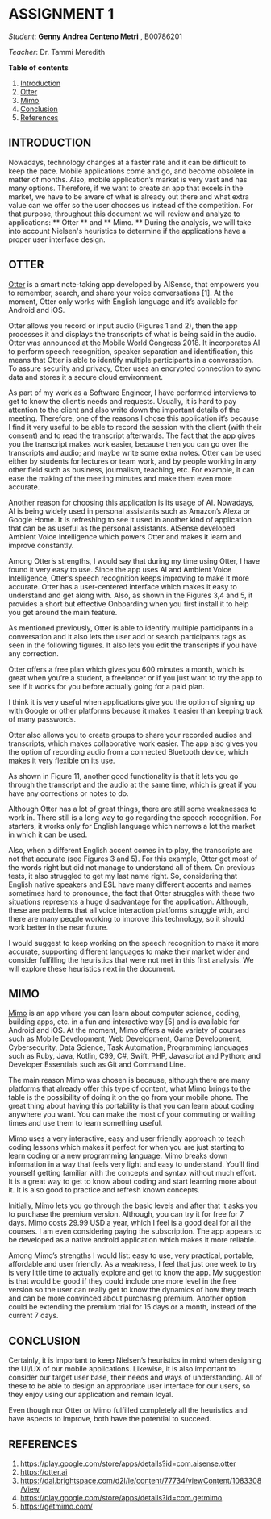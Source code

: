 # ASSIGNMENT 1
_Student_: **Genny Andrea Centeno Metri** , B00786201

_Teacher_: Dr. Tammi Meredith



**Table of contents**
1. [Introduction](#INTRODUCTION)
2. [Otter](#OTTER)
3. [Mimo](#MIMO)
4. [Conclusion](#CONCLUSION)
5. [References](#REFERENCES)




## INTRODUCTION

Nowadays, technology changes at a faster rate and it can be difficult to keep the pace. Mobile applications come and go, and become obsolete in matter of months. Also, mobile application’s market is very vast and has many options. Therefore, if we want to create an app that excels in the market, we have to be aware of what is already out there and what extra value can we offer so the user chooses us instead of the competition.  For that purpose, throughout this document we will review and analyze to applications: ** Otter ** and ** Mimo. ** During the analysis, we will take into account Nielsen's heuristics to determine if the applications have a proper user interface design.

## OTTER

[Otter](https://play.google.com/store/apps/details?id=com.aisense.otter) is a smart note-taking app developed by AISense, that empowers you to remember, search, and share your voice conversations [1]. At the moment, Otter only works with English language and it’s available for Android and iOS.

Otter allows you record or input audio (Figures 1 and 2), then the app processes it and displays the transcripts of what is being said in the audio. Otter was announced at the Mobile World Congress 2018. It incorporates AI to perform speech recognition, speaker separation and identification, this means that Otter is able to identify multiple participants in a conversation. To assure security and privacy, Otter uses an encrypted connection to sync data and stores it a secure cloud environment.

As part of my work as a Software Engineer, I have performed interviews to get to know the client’s needs and requests. Usually, it is hard to pay attention to the client and also write down the important details of the meeting. Therefore, one of the reasons I chose this application it’s because I find it very useful to be able to record the session with the client (with their consent) and to read the transcript afterwards. The fact that the app gives you the transcript  makes work easier, because then you can go over the transcripts and audio; and maybe write some extra notes.
Otter can be used either by students for lectures or team work, and by people working in any other field such as business, journalism, teaching, etc. For example, it can ease the making of the meeting minutes and make them even more accurate.

Another reason for choosing this application is its usage of AI. Nowadays, AI is being widely used in personal assistants such as Amazon’s Alexa or Google Home. It is refreshing to see it used in another kind of application that can be as useful as the personal assistants. AISense developed Ambient Voice Intelligence which powers Otter and makes it learn and improve constantly.

Among Otter’s strengths, I would say that during my time using Otter, I have found it very easy to use. Since the app uses AI and Ambient Voice Intelligence, Otter’s speech recognition keeps improving to make it more accurate. Otter has a user-centered interface which makes it easy to understand and get along with. Also, as shown in the Figures 3,4 and 5, it provides a short but effective Onboarding when you first install it to help you get around the main feature.

As mentioned previously, Otter is able to identify multiple participants in a conversation and it also lets the user add or search participants tags as seen in the following figures. It also lets you edit the transcripts if you have any correction.

Otter offers a free plan which gives you 600 minutes a month, which is great when you’re a student, a freelancer or if you just want to try the app to see if it works for you before actually going for a paid plan.

I think it is very useful when applications give you the option of signing up with Google or other platforms because it makes it easier than keeping track of many passwords.

Otter also allows you to create groups to share your recorded audios and transcripts, which makes collaborative work easier. The app also gives you the option of recording audio from a connected Bluetooth device, which makes it very flexible on its use.

As shown in Figure 11, another good functionality is that it lets you go through the transcript and the audio at the same time, which is great if you have any corrections or notes to do.

Although Otter has a lot of great things, there are still some weaknesses to work in. There still is a long way to go regarding the speech recognition. For starters, it works only for English language which narrows a lot the market in which it can be used.

Also, when a different English accent comes in to play, the transcripts are not that accurate (see Figures 3 and 5). For this example, Otter got most of the words right but did not manage to understand all of them. On previous tests, it also struggled to get my last name right. So, considering that English native speakers and ESL have many different accents and names sometimes hard to pronounce, the fact that Otter struggles with these two situations represents a huge disadvantage for the application. Although, these are problems that all voice interaction platforms struggle with, and there are many people working to improve this technology, so it should work better in the near future.

I would suggest to keep working on the speech recognition to make it more accurate, supporting different languages to make their market wider and consider fulfilling the heuristics that were not met in this first analysis. We will explore these heuristics next in the document.



## MIMO
[Mimo](https://getmimo.com/) is an app where you can learn about computer science, coding, building apps, etc. in a fun and interactive way [5] and is available for Android and iOS. At the moment, Mimo offers a wide variety of courses such as Mobile Development, Web Development, Game Development, Cybersecurity, Data Science, Task Automation, Programming languages such as Ruby, Java, Kotlin, C99, C#, Swift, PHP, Javascript and Python; and Developer Essentials such as Git and Command Line.

The main reason Mimo was chosen is because, although there are many platforms that already offer this type of content, what Mimo brings to the table is the possibility of doing it on the go from your mobile phone. The great thing about having this portability is that you can learn about coding anywhere you want. You can make the most of your commuting or waiting times and use them to learn something useful.

Mimo uses a very interactive, easy and user friendly approach to teach coding lessons which makes it perfect for when you are just starting to learn coding or a new programming language. Mimo breaks down information in a way that feels very light and easy to understand. You’ll find yourself getting familiar with the concepts and syntax without much effort. It is a great way to get to know about coding and start learning more about it. It is also good to practice and refresh known concepts.


Initially, Mimo lets you go through the basic levels and after that it asks you to purchase the premium version. Although, you can try it for free for 7 days. Mimo costs 29.99 USD a year, which I feel is a good deal for all the courses. I am even considering paying the subscription. The app appears to be developed as a native android application which makes it more reliable.

Among Mimo’s strengths I would list: easy to use, very practical, portable, affordable and user friendly. As a weakness, I feel that just one week to try is very little time to actually explore and get to know the app. My suggestion is that would be good if they could include one more level in the free version so the user can really get to know the dynamics of how they teach and can be more convinced about purchasing premium. Another option could be extending the premium trial for 15 days or a month, instead of the current 7 days.



## CONCLUSION
Certainly, it is important to keep Nielsen’s heuristics in mind when designing the UI/UX of our mobile applications. Likewise, it is also important to consider our target user base, their needs and ways of understanding. All of these to be able to design an appropriate user interface for our users, so they enjoy using our application and remain loyal.

Even though nor Otter or Mimo fulfilled completely all the heuristics and have aspects to improve, both have the potential to succeed.

## REFERENCES
1. https://play.google.com/store/apps/details?id=com.aisense.otter
2. https://otter.ai
3. https://dal.brightspace.com/d2l/le/content/77734/viewContent/1083308/View
4. https://play.google.com/store/apps/details?id=com.getmimo
5. https://getmimo.com/

